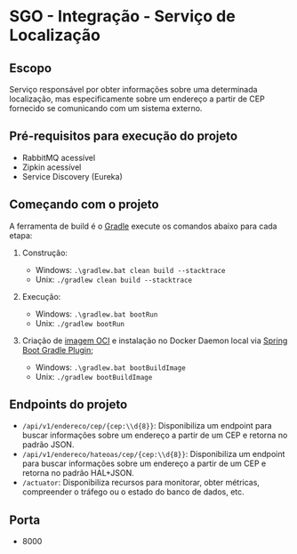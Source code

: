 # SGO - Integração - Serviço de Localização

## Escopo
Serviço responsável por obter informações sobre uma determinada localização, mas especificamente sobre um endereço a partir de CEP fornecido se comunicando com um sistema externo.

## Pré-requisitos para execução do projeto
* RabbitMQ acessível
* Zipkin acessível
* Service Discovery (Eureka)

## Começando com o projeto
A ferramenta de build é o [Gradle](https://gradle.org/) execute os comandos abaixo para cada etapa:

1. Construção:
    - Windows: ```.\gradlew.bat clean build --stacktrace```
    - Unix: ```./gradlew clean build --stacktrace```
2. Execução:
    - Windows: ```.\gradlew.bat bootRun```
    - Unix: ```./gradlew bootRun```

3. Criação de [imagem OCI](https://github.com/opencontainers/image-spec) e instalação no Docker Daemon local via [Spring Boot Gradle Plugin](https://docs.spring.io/spring-boot/docs/2.6.3/gradle-plugin/reference/htmlsingle/#build-image);
    - Windows: ```.\gradlew.bat bootBuildImage```
    - Unix: ```./gradlew bootBuildImage```

## Endpoints do projeto
* ```/api/v1/endereco/cep/{cep:\\d{8}}```: Disponibiliza um endpoint para buscar informações sobre um endereço a partir de um CEP e retorna no padrão JSON.
* ```/api/v1/endereco/hateoas/cep/{cep:\\d{8}}```: Disponibiliza um endpoint para buscar informações sobre um endereço a partir de um CEP e retorna no padrão HAL+JSON.
* ```/actuator```: Disponibiliza recursos para monitorar, obter métricas, compreender o tráfego ou o estado do banco de dados, etc.

## Porta
* 8000
